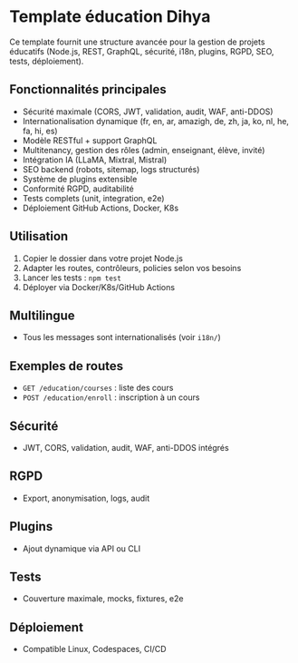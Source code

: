 # Template éducation Dihya

Ce template fournit une structure avancée pour la gestion de projets éducatifs (Node.js, REST, GraphQL, sécurité, i18n, plugins, RGPD, SEO, tests, déploiement).

## Fonctionnalités principales
- Sécurité maximale (CORS, JWT, validation, audit, WAF, anti-DDOS)
- Internationalisation dynamique (fr, en, ar, amazigh, de, zh, ja, ko, nl, he, fa, hi, es)
- Modèle RESTful + support GraphQL
- Multitenancy, gestion des rôles (admin, enseignant, élève, invité)
- Intégration IA (LLaMA, Mixtral, Mistral)
- SEO backend (robots, sitemap, logs structurés)
- Système de plugins extensible
- Conformité RGPD, auditabilité
- Tests complets (unit, integration, e2e)
- Déploiement GitHub Actions, Docker, K8s

## Utilisation
1. Copier le dossier dans votre projet Node.js
2. Adapter les routes, contrôleurs, policies selon vos besoins
3. Lancer les tests : `npm test`
4. Déployer via Docker/K8s/GitHub Actions

## Multilingue
- Tous les messages sont internationalisés (voir `i18n/`)

## Exemples de routes
- `GET /education/courses` : liste des cours
- `POST /education/enroll` : inscription à un cours

## Sécurité
- JWT, CORS, validation, audit, WAF, anti-DDOS intégrés

## RGPD
- Export, anonymisation, logs, audit

## Plugins
- Ajout dynamique via API ou CLI

## Tests
- Couverture maximale, mocks, fixtures, e2e

## Déploiement
- Compatible Linux, Codespaces, CI/CD

